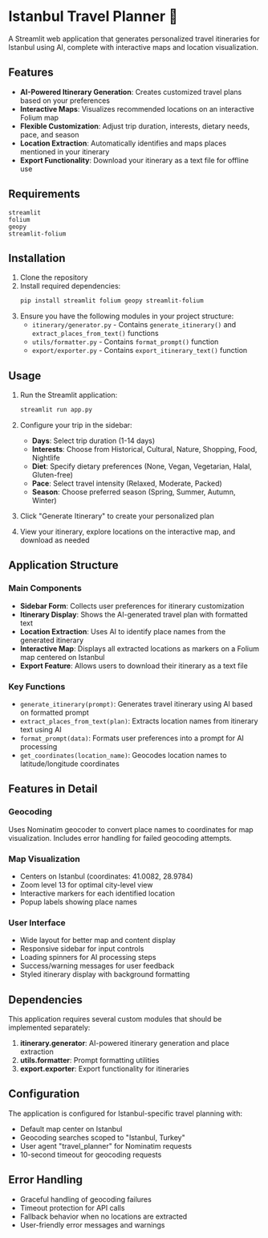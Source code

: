 # Istanbul Travel Planner 🧳

A Streamlit web application that generates personalized travel itineraries for Istanbul using AI, complete with interactive maps and location visualization.

## Features

- **AI-Powered Itinerary Generation**: Creates customized travel plans based on your preferences
- **Interactive Maps**: Visualizes recommended locations on an interactive Folium map
- **Flexible Customization**: Adjust trip duration, interests, dietary needs, pace, and season
- **Location Extraction**: Automatically identifies and maps places mentioned in your itinerary
- **Export Functionality**: Download your itinerary as a text file for offline use

## Requirements

```
streamlit
folium
geopy
streamlit-folium
```

## Installation

1. Clone the repository
2. Install required dependencies:
   ```bash
   pip install streamlit folium geopy streamlit-folium
   ```
3. Ensure you have the following modules in your project structure:
   - `itinerary/generator.py` - Contains `generate_itinerary()` and `extract_places_from_text()` functions
   - `utils/formatter.py` - Contains `format_prompt()` function
   - `export/exporter.py` - Contains `export_itinerary_text()` function

## Usage

1. Run the Streamlit application:
   ```bash
   streamlit run app.py
   ```

2. Configure your trip in the sidebar:
   - **Days**: Select trip duration (1-14 days)
   - **Interests**: Choose from Historical, Cultural, Nature, Shopping, Food, Nightlife
   - **Diet**: Specify dietary preferences (None, Vegan, Vegetarian, Halal, Gluten-free)
   - **Pace**: Select travel intensity (Relaxed, Moderate, Packed)
   - **Season**: Choose preferred season (Spring, Summer, Autumn, Winter)

3. Click "Generate Itinerary" to create your personalized plan

4. View your itinerary, explore locations on the interactive map, and download as needed

## Application Structure

### Main Components

- **Sidebar Form**: Collects user preferences for itinerary customization
- **Itinerary Display**: Shows the AI-generated travel plan with formatted text
- **Location Extraction**: Uses AI to identify place names from the generated itinerary
- **Interactive Map**: Displays all extracted locations as markers on a Folium map centered on Istanbul
- **Export Feature**: Allows users to download their itinerary as a text file

### Key Functions

- `generate_itinerary(prompt)`: Generates travel itinerary using AI based on formatted prompt
- `extract_places_from_text(plan)`: Extracts location names from itinerary text using AI
- `format_prompt(data)`: Formats user preferences into a prompt for AI processing
- `get_coordinates(location_name)`: Geocodes location names to latitude/longitude coordinates

## Features in Detail

### Geocoding
Uses Nominatim geocoder to convert place names to coordinates for map visualization. Includes error handling for failed geocoding attempts.

### Map Visualization
- Centers on Istanbul (coordinates: 41.0082, 28.9784)
- Zoom level 13 for optimal city-level view
- Interactive markers for each identified location
- Popup labels showing place names

### User Interface
- Wide layout for better map and content display
- Responsive sidebar for input controls
- Loading spinners for AI processing steps
- Success/warning messages for user feedback
- Styled itinerary display with background formatting

## Dependencies

This application requires several custom modules that should be implemented separately:

1. **itinerary.generator**: AI-powered itinerary generation and place extraction
2. **utils.formatter**: Prompt formatting utilities
3. **export.exporter**: Export functionality for itineraries

## Configuration

The application is configured for Istanbul-specific travel planning with:
- Default map center on Istanbul
- Geocoding searches scoped to "Istanbul, Turkey"
- User agent "travel_planner" for Nominatim requests
- 10-second timeout for geocoding requests

## Error Handling

- Graceful handling of geocoding failures
- Timeout protection for API calls
- Fallback behavior when no locations are extracted
- User-friendly error messages and warnings
